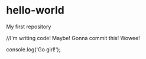 # hello-world
My first repository

//I'm writing code! Maybe! Gonna commit this! Wowee!

console.log('Go girl!');
